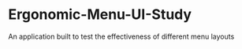 # Ergonomic-Menu-UI-Study
An application built to test the effectiveness of different menu layouts


